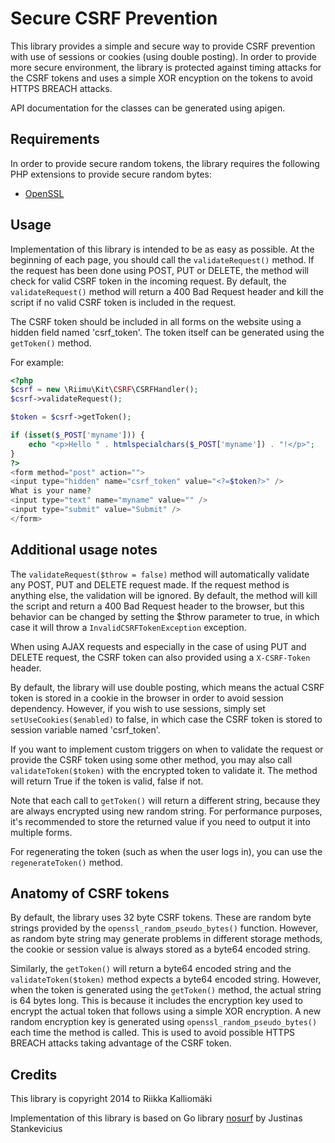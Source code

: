 # Secure CSRF Prevention #

This library provides a simple and secure way to provide CSRF prevention with
use of sessions or cookies (using double posting). In order to provide more
secure environment, the library is protected against timing attacks for the
CSRF tokens and uses a simple XOR encyption on the tokens to avoid HTTPS BREACH
attacks.

API documentation for the classes can be generated using apigen.

## Requirements ##

In order to provide secure random tokens, the library requires the following PHP
extensions to provide secure random bytes:

  * [OpenSSL](http://www.php.net/manual/en/book.openssl.php)

## Usage ##

Implementation of this library is intended to be as easy as possible. At the
beginning of each page, you should call the `validateRequest()` method. If
the request has been done using POST, PUT or DELETE, the method will check for
valid CSRF token in the incoming request. By default, the `validateRequest()`
method will return a 400 Bad Request header and kill the script if no valid CSRF
token is included in the request.

The CSRF token should be included in all forms on the website using a hidden
field named 'csrf_token'. The token itself can be generated using the
`getToken()` method.

For example:

```php
<?php
$csrf = new \Riimu\Kit\CSRF\CSRFHandler();
$csrf->validateRequest();

$token = $csrf->getToken();

if (isset($_POST['myname'])) {
    echo "<p>Hello " . htmlspecialchars($_POST['myname']) . "!</p>";
}
?>
<form method="post" action="">
<input type="hidden" name="csrf_token" value="<?=$token?>" />
What is your name?
<input type="text" name="myname" value="" />
<input type="submit" value="Submit" />
</form>
```

## Additional usage notes ##

The `validateRequest($throw = false)` method will automatically validate any
POST, PUT and DELETE request made. If the request method is anything else, the
validation will be ignored. By default, the method will kill the script and
return a 400 Bad Request header to the browser, but this behavior can be changed
by setting the $throw parameter to true, in which case it will throw a
`InvalidCSRFTokenException` exception.

When using AJAX requests and especially in the case of using PUT and DELETE
request, the CSRF token can also provided using a `X-CSRF-Token` header.

By default, the library will use double posting, which means the actual CSRF
token is stored in a cookie in the browser in order to avoid session dependency.
However, if you wish to use sessions, simply set `setUseCookies($enabled)` to
false, in which case the CSRF token is stored to session variable named
'csrf_token'.

If you want to implement custom triggers on when to validate the request or
provide the CSRF token using some other method, you may also call
`validateToken($token)` with the encrypted token to validate it. The method will
return True if the token is valid, false if not.

Note that each call to `getToken()` will return a different string, because they
are always encrypted using new random string. For performance purposes, it's
recommended to store the returned value if you need to output it into multiple
forms.

For regenerating the token (such as when the user logs in), you can use the
`regenerateToken()` method.

## Anatomy of CSRF tokens ##

By default, the library uses 32 byte CSRF tokens. These are random byte strings
provided by the `openssl_random_pseudo_bytes()` function. However, as random
byte string may generate problems in different storage methods, the cookie or
session value is always stored as a byte64 encoded string.

Similarly, the `getToken()` will return a byte64 encoded string and the
`validateToken($token)` method expects a byte64 encoded string. However, when
the token is generated using the `getToken()` method, the actual string is 64
bytes long. This is because it includes the encryption key used to encrypt the
actual token that follows using a simple XOR encryption. A new random
encryption key is generated using `openssl_random_pseudo_bytes()` each time the
method is called. This is used to avoid possible HTTPS BREACH attacks taking
advantage of the CSRF token.

## Credits ##

This library is copyright 2014 to Riikka Kalliomäki

Implementation of this library is based on Go library
[nosurf](https://github.com/justinas/nosurf) by Justinas Stankevicius
